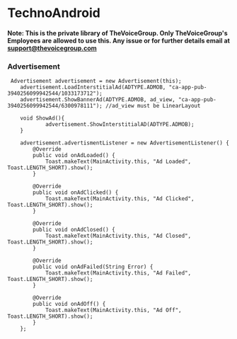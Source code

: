 # TechnoAndroid

#### Note: This is the private library of TheVoiceGroup. Only TheVoiceGroup's Employees are allowed to use this. Any issue or for further details email at support@thevoicegroup.com

### Advertisement
     Advertisement advertisement = new Advertisement(this);
        advertisement.LoadInterstitialAd(ADTYPE.ADMOB, "ca-app-pub-3940256099942544/1033173712");
        advertisement.ShowBannerAd(ADTYPE.ADMOB, ad_view, "ca-app-pub-3940256099942544/6300978111"); //ad_view must be LinearLayout

        void ShowAd(){
                advertisement.ShowInterstitialAD(ADTYPE.ADMOB);
        }

        advertisement.advertismentListener = new AdvertisementListener() {
            @Override
            public void onAdLoaded() {
                Toast.makeText(MainActivity.this, "Ad Loaded", Toast.LENGTH_SHORT).show();
            }

            @Override
            public void onAdClicked() {
                Toast.makeText(MainActivity.this, "Ad Clicked", Toast.LENGTH_SHORT).show();
            }

            @Override
            public void onAdClosed() {
                Toast.makeText(MainActivity.this, "Ad Closed", Toast.LENGTH_SHORT).show();
            }

            @Override
            public void onAdFailed(String Error) {
                Toast.makeText(MainActivity.this, "Ad Failed", Toast.LENGTH_SHORT).show();
            }

            @Override
            public void onAdOff() {
                Toast.makeText(MainActivity.this, "Ad Off", Toast.LENGTH_SHORT).show();
            }
        };
